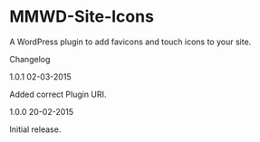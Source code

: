 # MMWD-Site-Icons
A WordPress plugin to add favicons and touch icons to your site.

Changelog

1.0.1 02-03-2015

Added correct Plugin URI.

1.0.0 20-02-2015

Initial release.